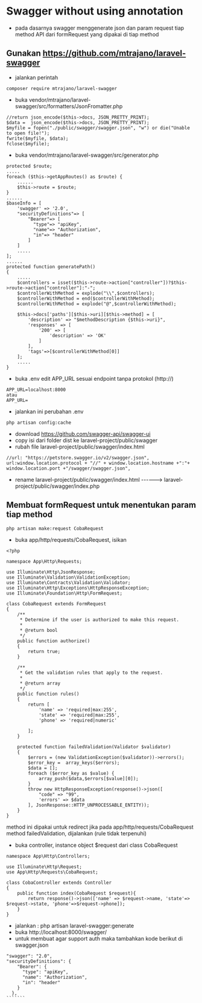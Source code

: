# Swagger without using annotation
- pada dasarnya swagger menggenerate json dan param request tiap method API dari formRequest yang dipakai di tiap method
## Gunakan https://github.com/mtrajano/laravel-swagger
- jalankan perintah 
``````
composer require mtrajano/laravel-swagger
``````
- buka vendor/mtrajano/laravel-swagger/src/formatters/JsonFromatter.php
``````
//return json_encode($this->docs, JSON_PRETTY_PRINT);	        
$data =  json_encode($this->docs, JSON_PRETTY_PRINT);
$myfile = fopen("./public/swagger/swagger.json", "w") or die("Unable to open file!");
fwrite($myfile, $data);
fclose($myfile);
``````
- buka vendor/mtrajano/laravel-swagger/src/generator.php
``````
protected $route;
.....
foreach ($this->getAppRoutes() as $route) {
    ......
    $this->route = $route;
}
......
$baseInfo = [
    'swagger' => '2.0',
    "securityDefinitions"=> [
        "Bearer"=> [
          "type"=> "apiKey",
          "name"=> "Authorization",
          "in"=> "header"
        ]
    ]
    .....
];
......
protected function generatePath()
{
    .....
    $controllers = isset($this->route->action["controller"])?$this->route->action["controller"]:"-";
    $controllerWithMethod = explode("\\",$controllers);
    $controllerWithMethod = end($controllerWithMethod);
    $controllerWithMethod = explode("@",$controllerWithMethod);

    $this->docs['paths'][$this->uri][$this->method] = [
        'description' => "$methodDescription {$this->uri}",
        'responses' => [
            '200' => [
                'description' => 'OK'
            ]
        ],
        'tags'=>[$controllerWithMethod[0]]
    ];
    .....
}

``````
- buka .env edit APP_URL sesuai endpoint tanpa protokol (http://)
```````
APP_URL=localhost:8000
atau
APP_URL=
```````
- jalankan ini perubahan .env
```````
php artisan config:cache
```````
- download https://github.com/swagger-api/swagger-ui
- copy isi dari folder dist ke laravel-project/public/swagger
- rubah file laravel-project/public/swagger/index.html
```````
//url: "https://petstore.swagger.io/v2/swagger.json",
url:window.location.protocol + "//" + window.location.hostname +":"+ window.location.port +"/swagger/swagger.json",
``````````
- rename laravel-project/public/swagger/index.html ------> laravel-project/public/swagger/index.php
## Membuat formRequest untuk menentukan param tiap method
```````
php artisan make:request CobaRequest
````````
- buka app/http/requests/CobaRequest, isikan
````````
<?php

namespace App\Http\Requests;

use Illuminate\Http\JsonResponse;
use Illuminate\Validation\ValidationException;
use Illuminate\Contracts\Validation\Validator;
use Illuminate\Http\Exceptions\HttpResponseException;
use Illuminate\Foundation\Http\FormRequest;

class CobaRequest extends FormRequest
{
    /**
     * Determine if the user is authorized to make this request.
     *
     * @return bool
     */
    public function authorize()
    {
        return true;
    }

    /**
     * Get the validation rules that apply to the request.
     *
     * @return array
     */
    public function rules()
    {
        return [
            'name' => 'required|max:255',
            'state' => 'required|max:255',
            'phone' => 'required|numeric'

        ];
    }

    protected function failedValidation(Validator $validator)
    {
        $errors = (new ValidationException($validator))->errors();
        $error_key =  array_keys($errors);
        $data = [];
        foreach ($error_key as $value) {
            array_push($data,$errors[$value][0]);
        }
        throw new HttpResponseException(response()->json([
            "code" => "99",
            'errors' => $data
        ], JsonResponse::HTTP_UNPROCESSABLE_ENTITY));
    }
}
````````
method ini dipakai untuk redirect jika pada app/http/requests/CobaRequest method failedValidation, dijalankan (rule tidak terpenuhi)
- buka controller, instance object $request dari class CobaRequest 
```````
namespace App\Http\Controllers;

use Illuminate\Http\Request;
use App\Http\Requests\CobaRequest;

class CobaController extends Controller
{
    public function index(CobaRequest $request){
        return response()->json(['name' => $request->name, 'state'=> $request->state, 'phone'=>$request->phone]); 
    }
}

````````
- jalankan : php artisan laravel-swagger:generate
- buka http://localhost:8000/swagger/
- untuk membuat agar support auth maka tambahkan kode berikut di swagger.json
`````````
"swagger": "2.0",
"securityDefinitions": {
    "Bearer": {
      "type": "apiKey",
      "name": "Authorization",
      "in": "header"
    }
  },
```````
